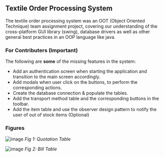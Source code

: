 ## Textile Order Processing System
The textile order processing system was an OOT (Object Oriented Technique) team assignment project, covering our understanding of the cross-platform GUI library (swing), database drivers as well as other general best practices in an OOP language like java.

### For Contributers (Important)
The following are **some** of the missing features in the system:
  - Add an authentication screen when starting the application and transition to the main screen accordingly.
  - Add modals when user click on the buttons, to perform the corresponding actions.
  - Create the database connection & populate the tables.
  - Add the transport method table and the corresponding buttons in the toolbar. 
  - Add the item table and use the observer design pattern to notify the user of out of stock items (Optional)

### Figures
![image](https://github.com/user-attachments/assets/11b04252-172d-45a1-ada9-d1a8f5426ec5)
        *Fig 1: Quotation Table*

![image](https://github.com/user-attachments/assets/d800d28f-fc42-4cf3-80cc-8468adccf844)
        *Fig 2: Bill Table*
